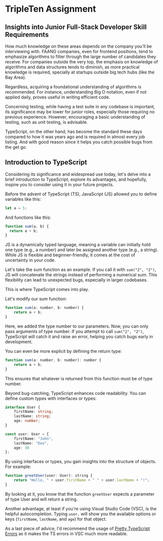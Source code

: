 # TripleTen Assignment 

## Insights into Junior Full-Stack Developer Skill Requirements

How much knowledge on these areas depends on the company you'll be interviewing with. FAANG companies, even for frontend positions, tend to emphasize algorithms to filter through the large number of candidates they receive. For companies outside the very top, the emphasis on knowledge of algorithms and data structures tends to diminish, as more practical knowledge is required, specially at startups outside big tech hubs (like the Bay Area). 

Regardless, acquiring a foundational understanding of algorithms is recommended. For instance, understanding Big O notation, even if not applied daily, proves useful in writing efficient code.

Concerning testing, while having a test suite in any codebase is important, its significance may be lower for junior roles, especially those requiring no previous experience. However, encouraging a basic understanding of testing, such as unit testing, is advisable.

TypeScript, on the other hand, has become the standard these days compared to how it was years ago and is required in almost every job listing. And with good reason since it helps you catch possible bugs from the get go. 


## Introduction to TypeScript

Considering its significance and widespread use today, let's delve into a brief introduction to TypeScript, explore its advantages, and hopefully, inspire you to consider using it in your future projects.

Before the advent of TypeScript (TS), JavaScript (JS) allowed you to define variables like this:

```js
let a = 5;
```
And functions like this:

```js
function sum(a, b) {
  return a + b;
}
```

JS is a dynamically typed language, meaning a variable can initially hold one type (e.g., a number) and later be assigned another type (e.g., a string). While JS is flexible and beginner-friendly, it comes at the cost of uncertainty in your code.

Let's take the sum function as an example. If you call it with `sum("2", "2")`, JS will concatenate the strings instead of performing a numerical sum. This flexibility can lead to unexpected bugs, especially in larger codebases.

This is where TypeScript comes into play.

Let's modify our sum function:

```js
function sum(a: number, b: number) {
	return a + b;
}
```

Here, we added the type number to our parameters. Now, you can only pass arguments of type number. If you attempt to call `sum("2", "2")`, TypeScript will catch it and raise an error, helping you catch bugs early in development.

You can even be more explicit by defining the return type:

```js
function sum(a: number, b: number): number {
	return a + b;
}
```
This ensures that whatever is returned from this function must be of type number.

Beyond bug-catching, TypeScript enhances code readability. You can define custom types with interfaces or types:

```ts
interface User {
	firstName: string;
	lastName: string;
	age: number;
}

const user: User = {
	firstName: "John",
	lastName: "Doe",
	age: 30
};
```
By using interfaces or types, you gain insights into the structure of objects. For example:

```js
function greetUser(user: User): string {
    return "Hello, " + user.firstName + " " + user.lastName + "!";
}
```
By looking at it, you know that the function `greetUser` expects a parameter of type User and will return a string.

Another advantage, at least if you're using Visual Studio Code (VSC), is the helpful autocompletion. Typing `user.` will show you the available options or keys (`firstName`, `lastName`, and `age`) for that object.

As a last piece of advice, I'd recommend the usage of [Pretty TypeScript Errors](https://github.com/yoavbls/pretty-ts-errors) as it makes the TS errors in VSC much more readable.

